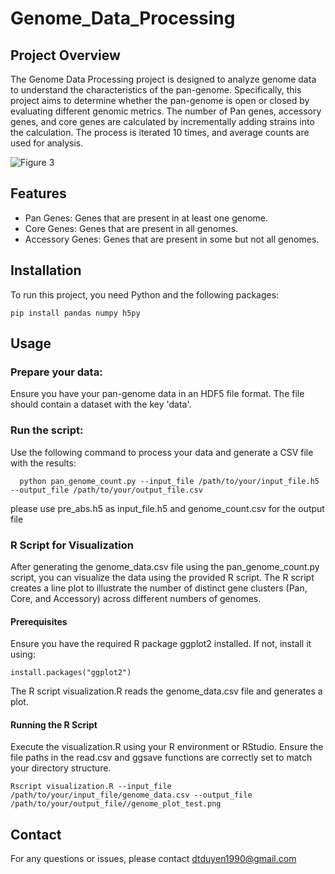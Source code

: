 # Genome_Data_Processing
## Project Overview
The Genome Data Processing project is designed to analyze genome data to understand the characteristics of the pan-genome. Specifically, this project aims to determine whether the pan-genome is open or closed by evaluating different genomic metrics. The number of Pan genes, accessory genes, and core genes are calculated by incrementally adding strains into the calculation. The process is iterated 10 times, and average counts are used for analysis.

![Figure 3](https://github.com/user-attachments/assets/c8d2fcf2-293f-4f06-8e2d-72586a11f917)

## Features
- Pan Genes: Genes that are present in at least one genome.
- Core Genes: Genes that are present in all genomes.
- Accessory Genes: Genes that are present in some but not all genomes.
## Installation
To run this project, you need Python and the following packages:
```
pip install pandas numpy h5py
```
## Usage
### Prepare your data: 
Ensure you have your pan-genome data in an HDF5 file format. The file should contain a dataset with the key 'data'.
### Run the script: 
Use the following command to process your data and generate a CSV file with the results:
```
  python pan_genome_count.py --input_file /path/to/your/input_file.h5 --output_file /path/to/your/output_file.csv
```
please use pre_abs.h5 as input_file.h5 and genome_count.csv for the output file
### R Script for Visualization
After generating the genome_data.csv file using the pan_genome_count.py script, you can visualize the data using the provided R script. The R script creates a line plot to illustrate the number of distinct gene clusters (Pan, Core, and Accessory) across different numbers of genomes.
#### Prerequisites
Ensure you have the required R package ggplot2 installed. If not, install it using:
```
install.packages("ggplot2")
```
The R script visualization.R reads the genome_data.csv file and generates a plot.
#### Running the R Script
Execute the visualization.R using your R environment or RStudio. Ensure the file paths in the read.csv and ggsave functions are correctly set to match your directory structure.
```
Rscript visualization.R --input_file /path/to/your/input_file/genome_data.csv --output_file /path/to/your/output_file//genome_plot_test.png
```
## Contact
For any questions or issues, please contact dtduyen1990@gmail.com 
